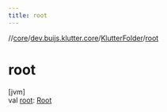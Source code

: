 ```yaml
---
title: root
---
```

//[core](../../../index.html)/[dev.buijs.klutter.core](../index.html)/[KlutterFolder](index.html)/[root](root.html)



# root



[jvm]\
val [root](root.html): [Root](../-root/index.html)




